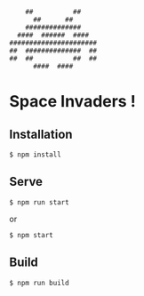 ```
    ##          ##
      ##      ##
    ##############
  ####  ######  ####
######################
##  ##############  ##
##  ##          ##  ##
      ####  ####
```

# Space Invaders !

## Installation

```shell
$ npm install
```

## Serve

```shell
$ npm run start
```

or

```shell
$ npm start
```

## Build

```shell
$ npm run build
```
